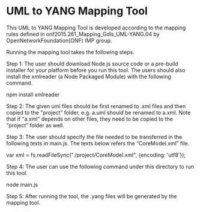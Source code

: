 # UML to YANG Mapping Tool
This UML to YANG Mapping Tool is developed according to the mapping rules defined in onf2015.261_Mapping_Gdls_UML-YANG.04 by OpenNetworkFoundation(ONF) IMP group.

Running the mapping tool takes the following steps.

Step 1: The user should download Node.js source code or a pre-build installer for your platform before you run this tool. The users should also install the xmlreader (a Node Packaged Module) with the following command.

npm install xmlreader

Step 2: The given uml files should be first renamed to .xml files and then copied to the "project" folder, e.g. a.uml should be renamed to a.xml. Note that if “a.xml” depends on other files, they need to be copied to the “project” folder as well.

Step 3: The user should specify the file needed to be transferred in the following texts in main.js. The texts below refers the “CoreModel.xml” file. 

var xml = fs.readFileSync("./project/CoreModel.xml", {encoding: 'utf8'});

Step 4: The user can use the following command under this directory to run this tool. 

node main.js

Step 5: After running the tool, the .yang files will be generated by the mapping tool.
